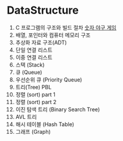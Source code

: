 # DataStructure
1. C 프로그램의 구조와 빌드 절차 [숫자 야구 게임](1.숫자_야구_게임)
2. 배열, 포인터와 컴퓨터 메모리 구조
3. 추상화 자료 구조(ADT)
4. 단일 연결 리스트
5. 이중 연결 리스트
6. 스택 (Stack)
7. 큐 (Queue)
8. 우선순위 큐 (Priority Queue)
9. 트리(Tree) PBL
10. 정렬 (sort) part 1
11. 정렬 (sort) part 2
12. 이진 탐색 트리 (Binary Search Tree)
13. AVL 트리
14. 해시 테이블 (Hash Table)
15. 그래프 (Graph)
